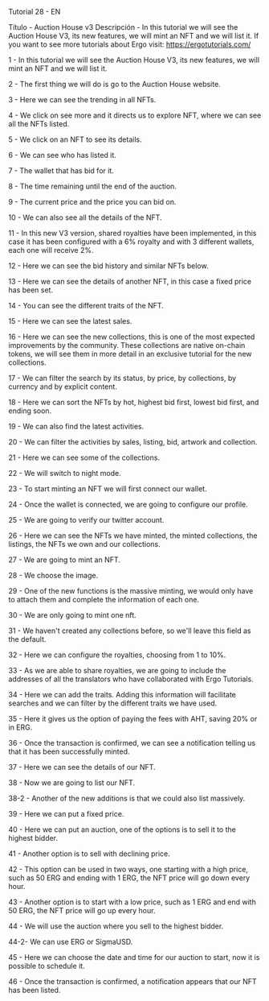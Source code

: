 Tutorial 28 - EN

Título - Auction House v3
Descripción - In this tutorial we will see the Auction House V3, its new features, we will mint an NFT and we will list it.
If you want to see more tutorials about Ergo visit: https://ergotutorials.com/

1 - In this tutorial we will see the Auction House V3, its new features, we will mint an NFT and we will list it.

2 - The first thing we will do is go to the Auction House website.

3 - Here we can see the trending in all NFTs.

4 - We click on see more and it directs us to explore NFT, where we can see all the NFTs listed.

5 - We click on an NFT to see its details.

6 - We can see who has listed it.

7 - The wallet that has bid for it.

8 - The time remaining until the end of the auction.

9 - The current price and the price you can bid on.

10 - We can also see all the details of the NFT.

11 - In this new V3 version, shared royalties have been implemented, in this case it has been configured with a 6% royalty and with 3 different wallets, each one will receive 2%.

12 - Here we can see the bid history and similar NFTs below.

13 - Here we can see the details of another NFT, in this case a fixed price has been set.

14 - You can see the different traits of the NFT.

15 - Here we can see the latest sales.

16 - Here we can see the new collections, this is one of the most expected improvements by the community. These collections are native on-chain tokens, we will see them in more detail in an exclusive tutorial for the new collections.

17 - We can filter the search by its status, by price, by collections, by currency and by explicit content.

18 - Here we can sort the NFTs by hot, highest bid first, lowest bid first, and ending soon.

19 - We can also find the latest activities.

20 - We can filter the activities by sales, listing, bid, artwork and collection.

21 - Here we can see some of the collections.

22 - We will switch to night mode.

23 - To start minting an NFT we will first connect our wallet.

24 - Once the wallet is connected, we are going to configure our profile.

25 - We are going to verify our twitter account.

26 - Here we can see the NFTs we have minted, the minted collections, the listings, the NFTs we own and our collections.

27 - We are going to mint an NFT.

28 - We choose the image.

29 - One of the new functions is the massive minting, we would only have to attach them and complete the information of each one.

30 - We are only going to mint one nft.

31 - We haven't created any collections before, so we'll leave this field as the default.

32 - Here we can configure the royalties, choosing from 1 to 10%.

33 - As we are able to share royalties, we are going to include the addresses of all the translators who have collaborated with Ergo Tutorials.

34 - Here we can add the traits. Adding this information will facilitate searches and we can filter by the different traits we have used.

35 - Here it gives us the option of paying the fees with AHT, saving 20% or in ERG.

36 - Once the transaction is confirmed, we can see a notification telling us that it has been successfully minted.

37 - Here we can see the details of our NFT.

38 - Now we are going to list our NFT.

38-2 - Another of the new additions is that we could also list massively.

39 - Here we can put a fixed price.

40 - Here we can put an auction, one of the options is to sell it to the highest bidder.

41 - Another option is to sell with declining price.

42 - This option can be used in two ways, one starting with a high price, such as 50 ERG and ending with 1 ERG, the NFT price will go down every hour.

43 - Another option is to start with a low price, such as 1 ERG and end with 50 ERG, the NFT price will go up every hour.

44 - We will use the auction where you sell to the highest bidder.

44-2- We can use ERG or SigmaUSD.

45 - Here we can choose the date and time for our auction to start, now it is possible to schedule it.

46 - Once the transaction is confirmed, a notification appears that our NFT has been listed.